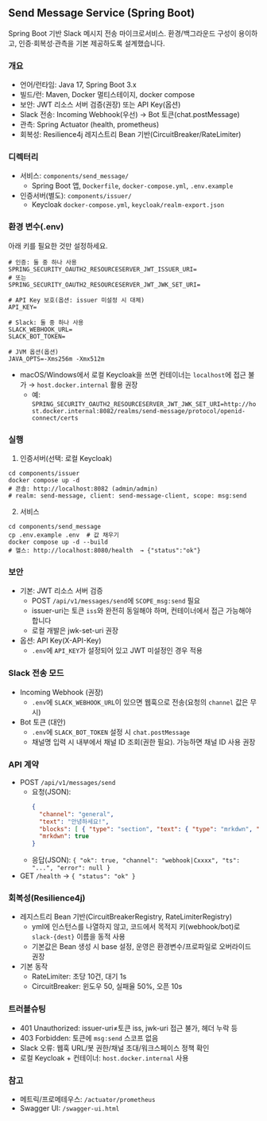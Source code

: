 ## Send Message Service (Spring Boot)

Spring Boot 기반 Slack 메시지 전송 마이크로서비스. 환경/백그라운드 구성이 용이하고, 인증·회복성·관측을 기본 제공하도록 설계했습니다.

### 개요
- 언어/런타임: Java 17, Spring Boot 3.x
- 빌드/런: Maven, Docker 멀티스테이지, docker compose
- 보안: JWT 리소스 서버 검증(권장) 또는 API Key(옵션)
- Slack 전송: Incoming Webhook(우선) → Bot 토큰(chat.postMessage)
- 관측: Spring Actuator (health, prometheus)
- 회복성: Resilience4j 레지스트리 Bean 기반(CircuitBreaker/RateLimiter)

### 디렉터리
- 서비스: `components/send_message/`
  - Spring Boot 앱, `Dockerfile`, `docker-compose.yml`, `.env.example`
- 인증서버(별도): `components/issuer/`
  - Keycloak `docker-compose.yml`, `keycloak/realm-export.json`

### 환경 변수(.env)
아래 키를 필요한 것만 설정하세요.
```
# 인증: 둘 중 하나 사용
SPRING_SECURITY_OAUTH2_RESOURCESERVER_JWT_ISSUER_URI=
# 또는
SPRING_SECURITY_OAUTH2_RESOURCESERVER_JWT_JWK_SET_URI=

# API Key 보호(옵션: issuer 미설정 시 대체)
API_KEY=

# Slack: 둘 중 하나 사용
SLACK_WEBHOOK_URL=
SLACK_BOT_TOKEN=

# JVM 옵션(옵션)
JAVA_OPTS=-Xms256m -Xmx512m
```
- macOS/Windows에서 로컬 Keycloak을 쓰면 컨테이너는 `localhost`에 접근 불가 → `host.docker.internal` 활용 권장
  - 예: `SPRING_SECURITY_OAUTH2_RESOURCESERVER_JWT_JWK_SET_URI=http://host.docker.internal:8082/realms/send-message/protocol/openid-connect/certs`

### 실행
1) 인증서버(선택: 로컬 Keycloak)
```
cd components/issuer
docker compose up -d
# 콘솔: http://localhost:8082 (admin/admin)
# realm: send-message, client: send-message-client, scope: msg:send
```
2) 서비스
```
cd components/send_message
cp .env.example .env  # 값 채우기
docker compose up -d --build
# 헬스: http://localhost:8080/health  → {"status":"ok"}
```

### 보안
- 기본: JWT 리소스 서버 검증
  - POST `/api/v1/messages/send`에 `SCOPE_msg:send` 필요
  - issuer-uri는 토큰 `iss`와 완전히 동일해야 하며, 컨테이너에서 접근 가능해야 합니다
  - 로컬 개발은 jwk-set-uri 권장
- 옵션: API Key(X-API-Key)
  - `.env`에 `API_KEY`가 설정되어 있고 JWT 미설정인 경우 적용

### Slack 전송 모드
- Incoming Webhook (권장)
  - `.env`에 `SLACK_WEBHOOK_URL`이 있으면 웹훅으로 전송(요청의 `channel` 값은 무시)
- Bot 토큰 (대안)
  - `.env`에 `SLACK_BOT_TOKEN` 설정 시 `chat.postMessage`
  - 채널명 입력 시 내부에서 채널 ID 조회(권한 필요). 가능하면 채널 ID 사용 권장

### API 계약
- POST `/api/v1/messages/send`
  - 요청(JSON):
    ```json
    {
      "channel": "general",
      "text": "안녕하세요!",
      "blocks": [ { "type": "section", "text": { "type": "mrkdwn", "text": "*메시지*" } } ],
      "mrkdwn": true
    }
    ```
  - 응답(JSON): `{ "ok": true, "channel": "webhook|Cxxxx", "ts": "...", "error": null }`
- GET `/health` → `{ "status": "ok" }`

### 회복성(Resilience4j)
- 레지스트리 Bean 기반(CircuitBreakerRegistry, RateLimiterRegistry)
  - yml에 인스턴스를 나열하지 않고, 코드에서 목적지 키(webhook/bot)로 `slack-{dest}` 이름을 동적 사용
  - 기본값은 Bean 생성 시 base 설정, 운영은 환경변수/프로파일로 오버라이드 권장
- 기본 동작
  - RateLimiter: 초당 10건, 대기 1s
  - CircuitBreaker: 윈도우 50, 실패율 50%, 오픈 10s

### 트러블슈팅
- 401 Unauthorized: issuer-uri≠토큰 iss, jwk-uri 접근 불가, 헤더 누락 등
- 403 Forbidden: 토큰에 `msg:send` 스코프 없음
- Slack 오류: 웹훅 URL/봇 권한/채널 초대/워크스페이스 정책 확인
- 로컬 Keycloak + 컨테이너: `host.docker.internal` 사용

### 참고
- 메트릭/프로메테우스: `/actuator/prometheus`
- Swagger UI: `/swagger-ui.html` 
